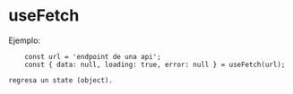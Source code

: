 # useFetch

Ejemplo:
```
    const url = 'endpoint de una api';
    const { data: null, loading: true, error: null } = useFetch(url);
```
    regresa un state (object).